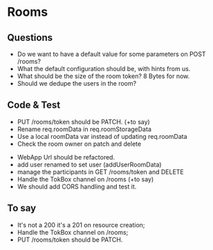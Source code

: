 # Rooms

## Questions

- Do we want to have a default value for some parameters on POST /rooms?
- What the default configuration should be, with hints from us.
- What should be the size of the room token? 8 Bytes for now.
- Should we dedupe the users in the room?

## Code & Test

+ PUT /rooms/token should be PATCH. (+to say)
+ Rename req.roomData in req.roomStorageData
+ Use a local roomData var instead of updating req.roomData
+ Check the room owner on patch and delete
- WebApp Url should be refactored.
- add user renamed to set user (addUserRoomData)
- manage the participants in GET /rooms/token and DELETE
- Handle the TokBox channel on /rooms (+to say)
- We should add CORS handling and test it.

## To say

- It's not a 200 it's a 201 on resource creation;
- Handle the TokBox channel on /rooms;
- PUT /rooms/token should be PATCH.
